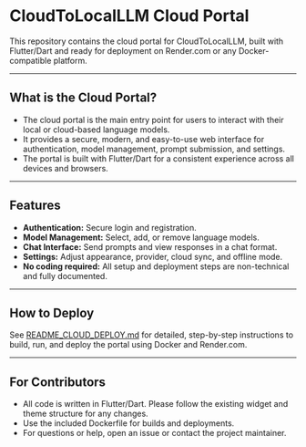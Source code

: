 # CloudToLocalLLM Cloud Portal

This repository contains the cloud portal for CloudToLocalLLM, built with Flutter/Dart and ready for deployment on Render.com or any Docker-compatible platform.

---

## What is the Cloud Portal?

- The cloud portal is the main entry point for users to interact with their local or cloud-based language models.
- It provides a secure, modern, and easy-to-use web interface for authentication, model management, prompt submission, and settings.
- The portal is built with Flutter/Dart for a consistent experience across all devices and browsers.

---

## Features

- **Authentication:** Secure login and registration.
- **Model Management:** Select, add, or remove language models.
- **Chat Interface:** Send prompts and view responses in a chat format.
- **Settings:** Adjust appearance, provider, cloud sync, and offline mode.
- **No coding required:** All setup and deployment steps are non-technical and fully documented.

---

## How to Deploy

See [README_CLOUD_DEPLOY.md](./README_CLOUD_DEPLOY.md) for detailed, step-by-step instructions to build, run, and deploy the portal using Docker and Render.com.

---

## For Contributors

- All code is written in Flutter/Dart. Please follow the existing widget and theme structure for any changes.
- Use the included Dockerfile for builds and deployments.
- For questions or help, open an issue or contact the project maintainer.
